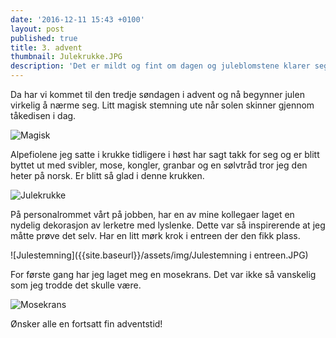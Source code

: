 ```yaml
---
date: '2016-12-11 15:43 +0100'
layout: post
published: true
title: 3. advent
thumbnail: Julekrukke.JPG
description: 'Det er mildt og fint om dagen og juleblomstene klarer seg godt ute.  '
---
```

Da har vi kommet til den tredje søndagen i advent og nå begynner julen virkelig å nærme seg. Litt magisk stemning ute når solen skinner gjennom tåkedisen i dag.

![Magisk]({{site.baseurl}}/assets/img/Magisk.JPG)

<!--more-->

Alpefiolene jeg satte i krukke tidligere i høst har sagt takk for seg og er blitt byttet ut med svibler, mose, kongler, granbar og en sølvtråd tror jeg den heter på norsk. Er blitt så glad i denne krukken. 

![Julekrukke]({{site.baseurl}}/assets/img/Julekrukke.JPG)

På personalrommet vårt på jobben, har en av mine kollegaer laget en nydelig dekorasjon av lerketre med lyslenke. Dette var så inspirerende at jeg måtte prøve det selv. Har en litt mørk krok i entreen der den fikk plass. 

![Julestemning]({{site.baseurl}}/assets/img/Julestemning i entreen.JPG)

For første gang har jeg laget meg en mosekrans. Det var ikke så vanskelig som jeg trodde det skulle være.

![Mosekrans]({{site.baseurl}}/assets/img/Mosekrans.JPG)

Ønsker alle en fortsatt fin adventstid!
